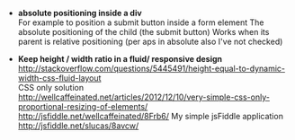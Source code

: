 * **absolute positioning inside a div**   
For example to position a submit button inside a form element
The absolute positioning of the child (the submit button)
Works when its parent is relative positioning (per aps in absolute also I've not checked)

* **Keep height / width ratio in a fluid/ responsive design**   
http://stackoverflow.com/questions/5445491/height-equal-to-dynamic-width-css-fluid-layout   
CSS only solution   
http://wellcaffeinated.net/articles/2012/12/10/very-simple-css-only-proportional-resizing-of-elements/
http://jsfiddle.net/wellcaffeinated/8Frb6/
My simple jsFiddle application   
http://jsfiddle.net/slucas/8avcw/